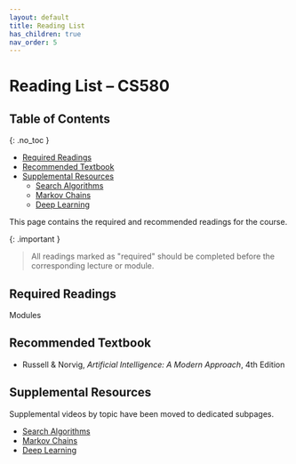 ```yaml
---
layout: default
title: Reading List
has_children: true
nav_order: 5
---
```


# Reading List – CS580

## Table of Contents
{: .no_toc }

- [Required Readings](#required-readings)
- [Recommended Textbook](#recommended-textbook)
- [Supplemental Resources](#supplemental-resources)
  - [Search Algorithms](#search-algorithms)
  - [Markov Chains](#markov-chains)
  - [Deep Learning](#deep-learning)

This page contains the required and recommended readings for the course.

{: .important }
> All readings marked as "required" should be completed before the corresponding lecture or module.

## Required Readings
Modules 

## Recommended Textbook
- Russell & Norvig, *Artificial Intelligence: A Modern Approach*, 4th Edition

## Supplemental Resources
Supplemental videos by topic have been moved to dedicated subpages.

- [Search Algorithms](./readings/search)
- [Markov Chains](./readings/markov)
- [Deep Learning](./readings/deep-learning)

